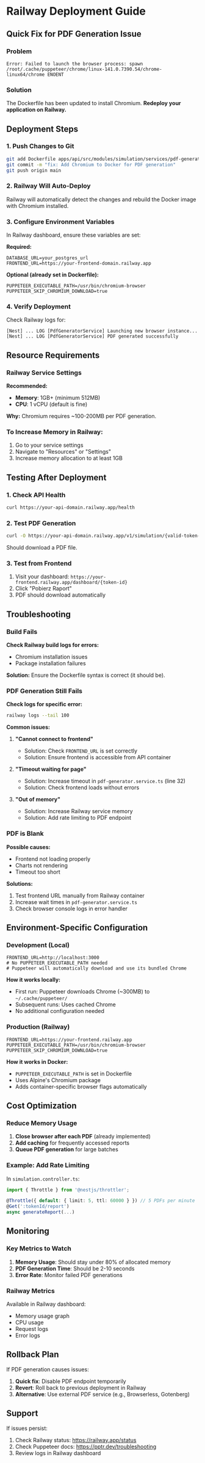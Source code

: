 # Railway Deployment Guide

## Quick Fix for PDF Generation Issue

### Problem

```
Error: Failed to launch the browser process: spawn /root/.cache/puppeteer/chrome/linux-141.0.7390.54/chrome-linux64/chrome ENOENT
```

### Solution

The Dockerfile has been updated to install Chromium. **Redeploy your application on Railway.**

## Deployment Steps

### 1. Push Changes to Git

```bash
git add Dockerfile apps/api/src/modules/simulation/services/pdf-generator.service.ts
git commit -m "fix: Add Chromium to Docker for PDF generation"
git push origin main
```

### 2. Railway Will Auto-Deploy

Railway will automatically detect the changes and rebuild the Docker image with Chromium installed.

### 3. Configure Environment Variables

In Railway dashboard, ensure these variables are set:

**Required:**

```env
DATABASE_URL=your_postgres_url
FRONTEND_URL=https://your-frontend-domain.railway.app
```

**Optional (already set in Dockerfile):**

```env
PUPPETEER_EXECUTABLE_PATH=/usr/bin/chromium-browser
PUPPETEER_SKIP_CHROMIUM_DOWNLOAD=true
```

### 4. Verify Deployment

Check Railway logs for:

```
[Nest] ... LOG [PdfGeneratorService] Launching new browser instance...
[Nest] ... LOG [PdfGeneratorService] PDF generated successfully
```

## Resource Requirements

### Railway Service Settings

**Recommended:**

- **Memory**: 1GB+ (minimum 512MB)
- **CPU**: 1 vCPU (default is fine)

**Why:** Chromium requires ~100-200MB per PDF generation.

### To Increase Memory in Railway:

1. Go to your service settings
2. Navigate to "Resources" or "Settings"
3. Increase memory allocation to at least 1GB

## Testing After Deployment

### 1. Check API Health

```bash
curl https://your-api-domain.railway.app/health
```

### 2. Test PDF Generation

```bash
curl -O https://your-api-domain.railway.app/v1/simulation/{valid-token-id}/report
```

Should download a PDF file.

### 3. Test from Frontend

1. Visit your dashboard: `https://your-frontend.railway.app/dashboard/{token-id}`
2. Click "Pobierz Raport"
3. PDF should download automatically

## Troubleshooting

### Build Fails

**Check Railway build logs for errors:**

- Chromium installation issues
- Package installation failures

**Solution:** Ensure the Dockerfile syntax is correct (it should be).

### PDF Generation Still Fails

**Check logs for specific error:**

```bash
railway logs --tail 100
```

**Common issues:**

1. **"Cannot connect to frontend"**
   - Solution: Check `FRONTEND_URL` is set correctly
   - Solution: Ensure frontend is accessible from API container

2. **"Timeout waiting for page"**
   - Solution: Increase timeout in `pdf-generator.service.ts` (line 32)
   - Solution: Check frontend loads without errors

3. **"Out of memory"**
   - Solution: Increase Railway service memory
   - Solution: Add rate limiting to PDF endpoint

### PDF is Blank

**Possible causes:**

- Frontend not loading properly
- Charts not rendering
- Timeout too short

**Solutions:**

1. Test frontend URL manually from Railway container
2. Increase wait times in `pdf-generator.service.ts`
3. Check browser console logs in error handler

## Environment-Specific Configuration

### Development (Local)

```env
FRONTEND_URL=http://localhost:3000
# No PUPPETEER_EXECUTABLE_PATH needed
# Puppeteer will automatically download and use its bundled Chrome
```

**How it works locally:**

- First run: Puppeteer downloads Chrome (~300MB) to `~/.cache/puppeteer/`
- Subsequent runs: Uses cached Chrome
- No additional configuration needed

### Production (Railway)

```env
FRONTEND_URL=https://your-frontend.railway.app
PUPPETEER_EXECUTABLE_PATH=/usr/bin/chromium-browser
PUPPETEER_SKIP_CHROMIUM_DOWNLOAD=true
```

**How it works in Docker:**

- `PUPPETEER_EXECUTABLE_PATH` is set in Dockerfile
- Uses Alpine's Chromium package
- Adds container-specific browser flags automatically

## Cost Optimization

### Reduce Memory Usage

1. **Close browser after each PDF** (already implemented)
2. **Add caching** for frequently accessed reports
3. **Queue PDF generation** for large batches

### Example: Add Rate Limiting

In `simulation.controller.ts`:

```typescript
import { Throttle } from '@nestjs/throttler';

@Throttle({ default: { limit: 5, ttl: 60000 } }) // 5 PDFs per minute
@Get(':tokenId/report')
async generateReport(...)
```

## Monitoring

### Key Metrics to Watch

1. **Memory Usage**: Should stay under 80% of allocated memory
2. **PDF Generation Time**: Should be 2-10 seconds
3. **Error Rate**: Monitor failed PDF generations

### Railway Metrics

Available in Railway dashboard:

- Memory usage graph
- CPU usage
- Request logs
- Error logs

## Rollback Plan

If PDF generation causes issues:

1. **Quick fix**: Disable PDF endpoint temporarily
2. **Revert**: Roll back to previous deployment in Railway
3. **Alternative**: Use external PDF service (e.g., Browserless, Gotenberg)

## Support

If issues persist:

1. Check Railway status: https://railway.app/status
2. Check Puppeteer docs: https://pptr.dev/troubleshooting
3. Review logs in Railway dashboard
